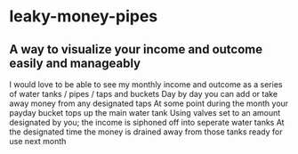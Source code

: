 leaky-money-pipes
=================
A way to visualize your income and outcome easily and manageably
------------------------------------------------------------------
I would love to be able to see my monthly income and outcome as a series of water tanks / pipes / taps and buckets
Day by day you can add or take away money from any designated taps
At some point during the month your payday bucket tops up the main water tank
Using valves set to an amount designated by you; the income is siphoned off into seperate water tanks
At the designated time the money is drained away from those tanks ready for use next month
